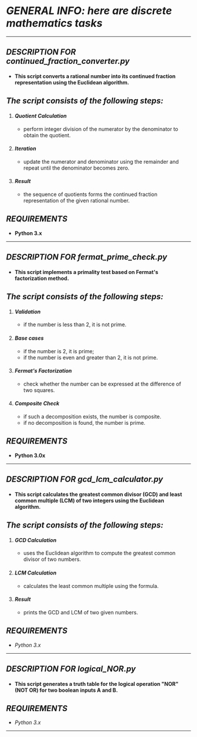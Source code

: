 # ***GENERAL INFO: here are discrete mathematics tasks***

---

## ***DESCRIPTION FOR continued_fraction_converter.py***
+ #### This script converts a rational number into its continued fraction representation using the Euclidean algorithm.

## ***The script consists of the following steps:***
1. #### *Quotient Calculation*
    + perform integer division of the numerator by the denominator to obtain the quotient.
2. #### *Iteration*
    + update the numerator and denominator using the remainder and repeat until the denominator becomes zero.
3. #### *Result*
    + the sequence of quotients forms the continued fraction representation of the given rational number.

## ***REQUIREMENTS***
+ **Python 3.x**

---

## ***DESCRIPTION FOR fermat_prime_check.py***
+ #### This script implements a primality test based on Fermat's factorization method.

## ***The script consists of the following steps:***
1. #### *Validation*
    + if the number is less than 2, it is not prime.
2. #### *Base cases*
    + if the number is 2, it is prime;
    + if the number is even and greater than 2, it is not prime.
3. #### *Fermat's Factorization*
    + check whether the number can be expressed at the difference of two squares.
4. #### *Composite Check*
    + if such a decomposition exists, the number is composite.
    + if no decomposition is found, the number is prime.

## ***REQUIREMENTS***
+ **Python 3.0x**

---

## ***DESCRIPTION FOR gcd_lcm_calculator.py***
+ #### This script calculates the greatest common divisor (GCD) and least common multiple (LCM) of two integers using the Euclidean algorithm.

## ***The script consists of the following steps:***
1. #### *GCD Calculation*
    + uses the Euclidean algorithm to compute the greatest common divisor of two numbers.
2. #### *LCM Calculation*
    + calculates the least common multiple using the formula.
3. #### *Result*
    + prints the GCD and LCM of two given numbers.

## ***REQUIREMENTS***
+ *Python 3.x*

---

## ***DESCRIPTION FOR logical_NOR.py***
+ #### This script generates a truth table for the logical operation "NOR" (NOT OR) for two boolean inputs A and B.

## ***REQUIREMENTS***
+ *Python 3.x*

---

